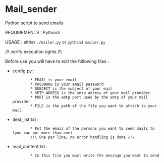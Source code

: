 # Mail_sender

Python script to send emails

REQUIREMENTS : Python3

USAGE : either ```./mailer.py``` or ```python3 mailer.py```

/!\ verify execution rights /!\

Before use you will have to edit the following files :

* config.py : 

              * EMAIL is your email
              * PASSWORD is your email password
              * SUBJECT is the subject of your mail
              * SMTP_ADRESS is the smtp adress of your mail provider
              * PORT is the smtp port used by the smtp of your mail provider
              * FILE is the path of the file you want to attach to your mail

* dest_list.txt :

              * Put the email of the persons you want to send mails to (you can put more than one)
              /!\ One per line, no error handling is done /!\
              
 
* mail_content.txt :

              * In this file you must write the message you want to send